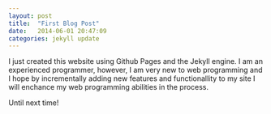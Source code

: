 ```yaml
---
layout: post
title:  "First Blog Post"
date:   2014-06-01 20:47:09
categories: jekyll update
---
```


I just created this website using Github Pages and the Jekyll engine. I am an experienced programmer, however, I am very new to web programming and I hope by incrementally adding new features and functionallity to my site I will enchance my web programming abilities in the process. 

Until next time! 

[jekyll-gh]: https://github.com/jekyll/jekyll
[jekyll]:    http://jekyllrb.com
